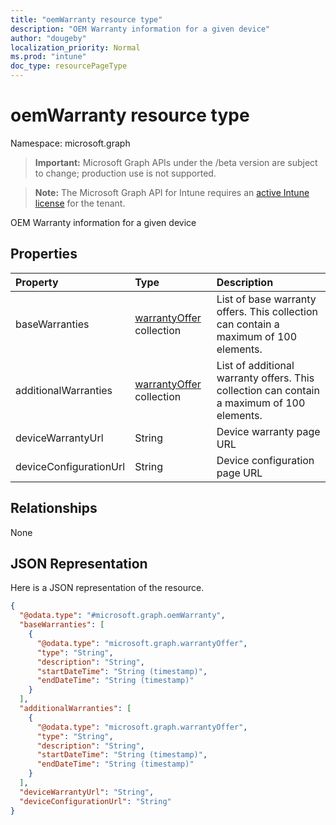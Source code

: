 ```yaml
---
title: "oemWarranty resource type"
description: "OEM Warranty information for a given device"
author: "dougeby"
localization_priority: Normal
ms.prod: "intune"
doc_type: resourcePageType
---
```


# oemWarranty resource type

Namespace: microsoft.graph

> **Important:** Microsoft Graph APIs under the /beta version are subject to change; production use is not supported.

> **Note:** The Microsoft Graph API for Intune requires an [active Intune license](https://go.microsoft.com/fwlink/?linkid=839381) for the tenant.

OEM Warranty information for a given device

## Properties
|Property|Type|Description|
|:---|:---|:---|
|baseWarranties|[warrantyOffer](../resources/intune-devices-warrantyoffer.md) collection|List of base warranty offers. This collection can contain a maximum of 100 elements.|
|additionalWarranties|[warrantyOffer](../resources/intune-devices-warrantyoffer.md) collection|List of additional warranty offers. This collection can contain a maximum of 100 elements.|
|deviceWarrantyUrl|String|Device warranty page URL|
|deviceConfigurationUrl|String|Device configuration page URL|

## Relationships
None

## JSON Representation
Here is a JSON representation of the resource.
<!-- {
  "blockType": "resource",
  "@odata.type": "microsoft.graph.oemWarranty"
}
-->
``` json
{
  "@odata.type": "#microsoft.graph.oemWarranty",
  "baseWarranties": [
    {
      "@odata.type": "microsoft.graph.warrantyOffer",
      "type": "String",
      "description": "String",
      "startDateTime": "String (timestamp)",
      "endDateTime": "String (timestamp)"
    }
  ],
  "additionalWarranties": [
    {
      "@odata.type": "microsoft.graph.warrantyOffer",
      "type": "String",
      "description": "String",
      "startDateTime": "String (timestamp)",
      "endDateTime": "String (timestamp)"
    }
  ],
  "deviceWarrantyUrl": "String",
  "deviceConfigurationUrl": "String"
}
```







